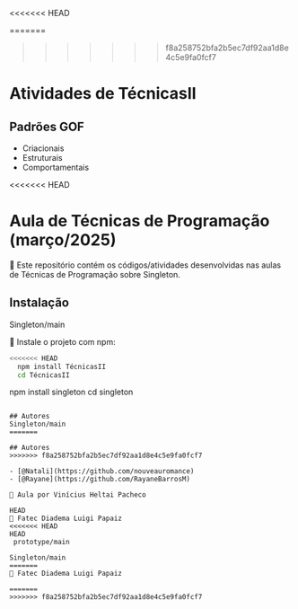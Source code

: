 <<<<<<< HEAD


=======
>>>>>>> f8a258752bfa2b5ec7df92aa1d8e4c5e9fa0fcf7
<h1>Atividades de TécnicasII</h1>
<h2>Padrões GOF</h2>
<ul>
  <li>Criacionais</li>
  <li>Estruturais</li>
  <li>Comportamentais</li>
</ul>
<<<<<<< HEAD

# Aula de Técnicas de Programação (março/2025)

🔎 Este repositório contém os códigos/atividades desenvolvidas nas aulas de Técnicas de Programação sobre Singleton.

## Instalação
 Singleton/main

📌 Instale o projeto com npm:

```bash
<<<<<<< HEAD
  npm install TécnicasII
  cd TécnicasII
```
    

  npm install singleton
  cd singleton
```
    
## Autores
Singleton/main
=======
   
## Autores
>>>>>>> f8a258752bfa2b5ec7df92aa1d8e4c5e9fa0fcf7

- [@Natali](https://github.com/nouveauromance)
- [@Rayane](https://github.com/RayaneBarrosM)

🔗 Aula por Vinícius Heltai Pacheco

HEAD
📍 Fatec Diadema Luigi Papaiz 
<<<<<<< HEAD
HEAD
 prototype/main

Singleton/main
=======
📍 Fatec Diadema Luigi Papaiz

=======
>>>>>>> f8a258752bfa2b5ec7df92aa1d8e4c5e9fa0fcf7

